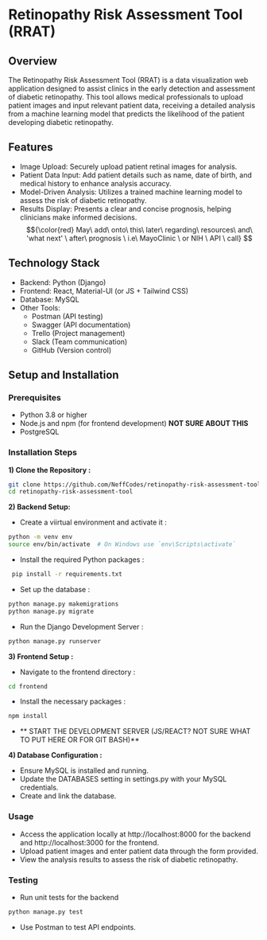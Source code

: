 # Retinopathy Risk Assessment Tool (RRAT)
## Overview
The Retinopathy Risk Assessment Tool (RRAT) is a data visualization web application designed to assist clinics in the early detection and assessment of diabetic retinopathy. This tool allows medical professionals to upload patient images and input relevant patient data, receiving a detailed analysis from a machine learning model that predicts the likelihood of the patient developing diabetic retinopathy.


## Features
- Image Upload: Securely upload patient retinal images for analysis.
- Patient Data Input: Add patient details such as name, date of birth, and medical history to enhance analysis accuracy.
- Model-Driven Analysis: Utilizes a trained machine learning model to assess the risk of diabetic retinopathy.
- Results Display: Presents a clear and concise prognosis, helping clinicians make informed decisions. $${\color{red} May\ add\ onto\ this\ later\ regarding\ resources\ and\ 'what next' \ after\ prognosis \ i.e\  MayoClinic \ or  NIH \ API \ call} $$

## Technology Stack
- Backend: Python (Django)
- Frontend: React, Material-UI (or JS + Tailwind CSS)
- Database: MySQL
- Other Tools:
  - Postman (API testing)
  - Swagger (API documentation)
  - Trello (Project management)
  - Slack (Team communication)
  - GitHub (Version control)

## Setup and Installation
### Prerequisites
- Python 3.8 or higher
- Node.js and npm (for frontend development) **NOT SURE ABOUT THIS**
- PostgreSQL

### Installation Steps
**1) Clone the Repository :**
```bash
git clone https://github.com/NeffCodes/retinopathy-risk-assessment-tool.git
cd retinopathy-risk-assessment-tool
```
**2) Backend Setup:**
- Create a viirtual environment and activate it :
```bash
python -m venv env
source env/bin/activate  # On Windows use `env\Scripts\activate`
```
- Install the required Python packages :
```bash
 pip install -r requirements.txt
```
- Set up the database :
```bash
python manage.py makemigrations
python manage.py migrate
```
- Run the Django Development Server :
```bash
python manage.py runserver
```
**3) Frontend Setup :**
- Navigate to the frontend directory :
 ```bash
cd frontend
```
- Install the necessary packages :
```bash
npm install
```
- ** START THE DEVELOPMENT SERVER (JS/REACT? NOT SURE WHAT TO PUT HERE OR FOR GIT BASH)**

**4) Database Configuration :**
- Ensure MySQL is installed and running.
- Update the DATABASES setting in settings.py with your MySQL credentials.
- Create and link the database.

### Usage
- Access the application locally at http://localhost:8000 for the backend and http://localhost:3000 for the frontend.
- Upload patient images and enter patient data through the form provided.
- View the analysis results to assess the risk of diabetic retinopathy.

### Testing
- Run unit tests for the backend
```bash
python manage.py test
```
- Use Postman to test API endpoints.
  

  
